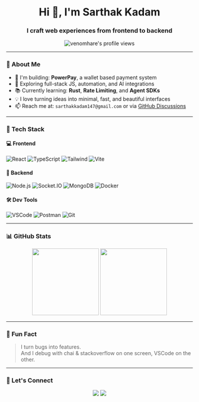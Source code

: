 <h1 align="center">Hi 👋, I'm Sarthak Kadam</h1>
<h3 align="center">I craft web experiences from frontend to backend</h3>

<p align="center">
  <img src="https://count.getloli.com/get/@venomhare?theme=booru-lewd" alt="venomhare's profile views" />
</p>

---

### 🧠 About Me

- 🔭 I'm building: **PowerPay**, a wallet based payment system  
- 🧪 Exploring full-stack JS, automation, and AI integrations  
- 📚 Currently learning: **Rust**, **Rate Limiting**, and **Agent SDKs**  
- 💡 I love turning ideas into minimal, fast, and beautiful interfaces  
- 📫 Reach me at: `sarthakkadam147@gmail.com` or via [GitHub Discussions](https://github.com/venomhare)

---

### 🚀 Tech Stack

#### 💻 Frontend
![React](https://img.shields.io/badge/React-20232a?style=for-the-badge&logo=react&logoColor=61dafb)
![TypeScript](https://img.shields.io/badge/TypeScript-007acc?style=for-the-badge&logo=typescript&logoColor=white)
![Tailwind](https://img.shields.io/badge/TailwindCSS-38b2ac?style=for-the-badge&logo=tailwind-css&logoColor=white)
![Vite](https://img.shields.io/badge/Vite-646cff?style=for-the-badge&logo=vite&logoColor=yellow)

#### 🔧 Backend
![Node.js](https://img.shields.io/badge/Node.js-43853d?style=for-the-badge&logo=node.js&logoColor=white)
![Socket.IO](https://img.shields.io/badge/Socket.io-black?style=for-the-badge&logo=socket.io&logoColor=white)
![MongoDB](https://img.shields.io/badge/MongoDB-4db33d?style=for-the-badge&logo=mongodb&logoColor=white)
![Docker](https://img.shields.io/badge/Docker-2496ed?style=for-the-badge&logo=docker&logoColor=white)

#### 🛠 Dev Tools
![VSCode](https://img.shields.io/badge/VSCode-007acc?style=for-the-badge&logo=visual-studio-code&logoColor=white)
![Postman](https://img.shields.io/badge/Postman-ff6c37?style=for-the-badge&logo=postman&logoColor=white)
![Git](https://img.shields.io/badge/Git-F05032?style=for-the-badge&logo=git&logoColor=white)

---

### 📊 GitHub Stats

<p align="center">
  <img src="https://github-readme-stats.vercel.app/api?username=venomhare&show_icons=true&theme=tokyonight" height="180"/>
  <img src="https://github-readme-stats.vercel.app/api/top-langs/?username=venomhare&layout=compact&theme=tokyonight" height="180"/>
</p>

---

### 🧩 Fun Fact
> I turn bugs into features.  
> And I debug with chai & stackoverflow on one screen, VSCode on the other.

---

### 🧭 Let's Connect
<p align="center">
  <a href="mailto:sarthakkadam147@gmail.com"><img src="https://img.shields.io/badge/Gmail-D14836?style=for-the-badge&logo=gmail&logoColor=white" /></a>
  <a href="https://github.com/venomhare"><img src="https://img.shields.io/badge/GitHub-100000?style=for-the-badge&logo=github&logoColor=white" /></a>
</p>
